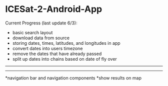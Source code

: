 # ICESat-2-Android-App

Current Progress (last update 6/3):
   * basic search layout
   * download data from source
   * storing dates, times, latitudes, and longitudes in app
   * convert dates into users timezone
   * remove the dates that have already passed
   * split up dates into chains based on date of fly over
   -----------
   -----------
   *navigation bar and navigation components
   *show results on map
   
   
